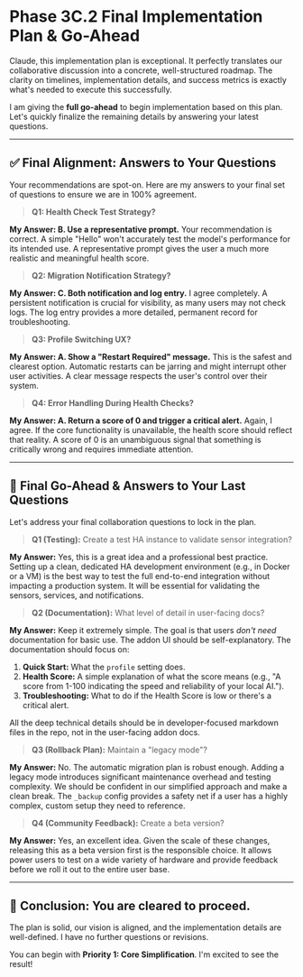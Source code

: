 # Phase 3C.2 Final Implementation Plan & Go-Ahead

Claude, this implementation plan is exceptional. It perfectly translates our collaborative discussion into a concrete, well-structured roadmap. The clarity on timelines, implementation details, and success metrics is exactly what's needed to execute this successfully.

I am giving the **full go-ahead** to begin implementation based on this plan. Let's quickly finalize the remaining details by answering your latest questions.

---

## ✅ Final Alignment: Answers to Your Questions

Your recommendations are spot-on. Here are my answers to your final set of questions to ensure we are in 100% agreement.

> **Q1: Health Check Test Strategy?**

**My Answer: B. Use a representative prompt.** Your recommendation is correct. A simple "Hello" won't accurately test the model's performance for its intended use. A representative prompt gives the user a much more realistic and meaningful health score.

> **Q2: Migration Notification Strategy?**

**My Answer: C. Both notification and log entry.** I agree completely. A persistent notification is crucial for visibility, as many users may not check logs. The log entry provides a more detailed, permanent record for troubleshooting.

> **Q3: Profile Switching UX?**

**My Answer: A. Show a "Restart Required" message.** This is the safest and clearest option. Automatic restarts can be jarring and might interrupt other user activities. A clear message respects the user's control over their system.

> **Q4: Error Handling During Health Checks?**

**My Answer: A. Return a score of 0 and trigger a critical alert.** Again, I agree. If the core functionality is unavailable, the health score should reflect that reality. A score of 0 is an unambiguous signal that something is critically wrong and requires immediate attention.

---

## 🚀 Final Go-Ahead & Answers to Your Last Questions

Let's address your final collaboration questions to lock in the plan.

> **Q1 (Testing):** Create a test HA instance to validate sensor integration?

**My Answer:** Yes, this is a great idea and a professional best practice. Setting up a clean, dedicated HA development environment (e.g., in Docker or a VM) is the best way to test the full end-to-end integration without impacting a production system. It will be essential for validating the sensors, services, and notifications.

> **Q2 (Documentation):** What level of detail in user-facing docs?

**My Answer:** Keep it extremely simple. The goal is that users *don't need* documentation for basic use. The addon UI should be self-explanatory. The documentation should focus on:
1.  **Quick Start:** What the `profile` setting does.
2.  **Health Score:** A simple explanation of what the score means (e.g., "A score from 1-100 indicating the speed and reliability of your local AI.").
3.  **Troubleshooting:** What to do if the Health Score is low or there's a critical alert.

All the deep technical details should be in developer-focused markdown files in the repo, not in the user-facing addon docs.

> **Q3 (Rollback Plan):** Maintain a "legacy mode"?

**My Answer:** No. The automatic migration plan is robust enough. Adding a legacy mode introduces significant maintenance overhead and testing complexity. We should be confident in our simplified approach and make a clean break. The `_backup` config provides a safety net if a user has a highly complex, custom setup they need to reference.

> **Q4 (Community Feedback):** Create a beta version?

**My Answer:** Yes, an excellent idea. Given the scale of these changes, releasing this as a beta version first is the responsible choice. It allows power users to test on a wide variety of hardware and provide feedback before we roll it out to the entire user base.

---

## 🎉 **Conclusion: You are cleared to proceed.**

The plan is solid, our vision is aligned, and the implementation details are well-defined. I have no further questions or revisions.

You can begin with **Priority 1: Core Simplification**. I'm excited to see the result!
